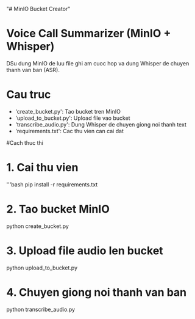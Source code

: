 "# MinIO Bucket Creator" 
# Voice Call Summarizer (MinIO + Whisper)

DSu dung MinIO de luu file ghi am cuoc hop va dung Whisper de chuyen thanh van ban (ASR).

# Cau truc
- 'create_bucket.py': Tao bucket tren MinIO
- 'upload_to_bucket.py': Upload file vao bucket
- 'transcribe_audio.py': Dung Whisper de chuyen giong noi thanh text
- 'requirements.txt': Cac thu vien can cai dat

#Cach thuc thi

# 1. Cai thu vien
'''bash
pip install -r requirements.txt
# 2. Tao bucket MinIO
python create_bucket.py
# 3. Upload file audio len bucket
python upload_to_bucket.py
# 4. Chuyen giong noi thanh van ban
python transcribe_audio.py

